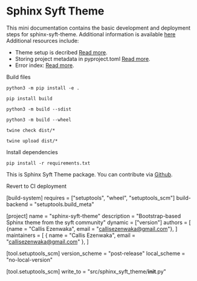 # Sphinx Syft Theme

This mini documentation contains the basic development and deployment steps for sphinx-syft-theme. Additional information is available [here](https://packaging.python.org/en/latest/guides/distributing-packages-using-setuptools/#packaging-your-project)
Additional resources include:

- Theme setup is decribed [Read more](https://sphinx-theme-builder.readthedocs.io/en/latest/filesystem-layout/#how-it-looks).
- Storing project metadata in pyproject.toml [Read more](https://peps.python.org/pep-0621/).
- Error index: [Read more](https://sphinx-theme-builder.readthedocs.io/en/latest/errors/#project-double-version-declaration).

Build files

```
python3 -m pip install -e .

pip install build

python3 -m build --sdist

python3 -m build --wheel

twine check dist/*

twine upload dist/*
```

Install dependencies

```
pip install -r requirements.txt

```

This is Sphinx Syft Theme package. You can contribute via [Github](https://github.com/callezenwaka/sphinx-syft-theme/).

Revert to CI deployment

[build-system]
requires = ["setuptools", "wheel", "setuptools_scm"]
build-backend = "setuptools.build_meta"

[project]
name = "sphinx-syft-theme"
description = "Bootstrap-based Sphinx theme from the syft community"
dynamic = ["version"]
authors = [
{name = "Callis Ezenwaka", email = "callisezenwaka@gmail.com"},
]
maintainers = [
{ name = "Callis Ezenwaka", email = "callisezenwaka@gmail.com" },
]

[tool.setuptools_scm]
version_scheme = "post-release"
local_scheme = "no-local-version"

[tool.setuptools_scm]
write_to = "src/sphinx_syft_theme/**init**.py"
